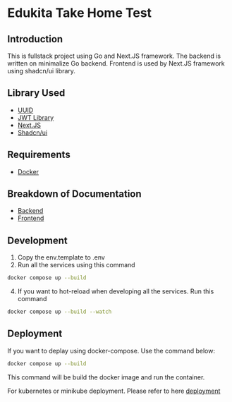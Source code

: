 # Edukita Take Home Test

## Introduction
This is fullstack project using Go and Next.JS framework. The backend is written on minimalize Go backend. Frontend is used by Next.JS framework using shadcn/ui library.

## Library Used
- [UUID](https://pkg.go.dev/github.com/google/uuid)
- [JWT Library](https://pkg.go.dev/github.com/golang-jwt/jwt/v5)
- [Next.JS](https://nextjs.org/)
- [Shadcn/ui](https://ui.shadcn.com/)

## Requirements
- [Docker](https://docs.docker.com/get-docker/)

## Breakdown of Documentation
- [Backend](backend/README.md)
- [Frontend](frontend/README.md)

## Development
1. Copy the env.template to .env
2. Run all the services using this command
```bash
docker compose up --build
```
4. If you want to hot-reload when developing all the services. Run this command
```bash
docker compose up --build --watch
```

## Deployment
If you want to deplay using docker-compose. Use the command below:
```bash
docker compose up --build
```
This command will be build the docker image and run the container.

For kubernetes or minikube deployment. Please refer to here [deployment](deployment/README.md)
